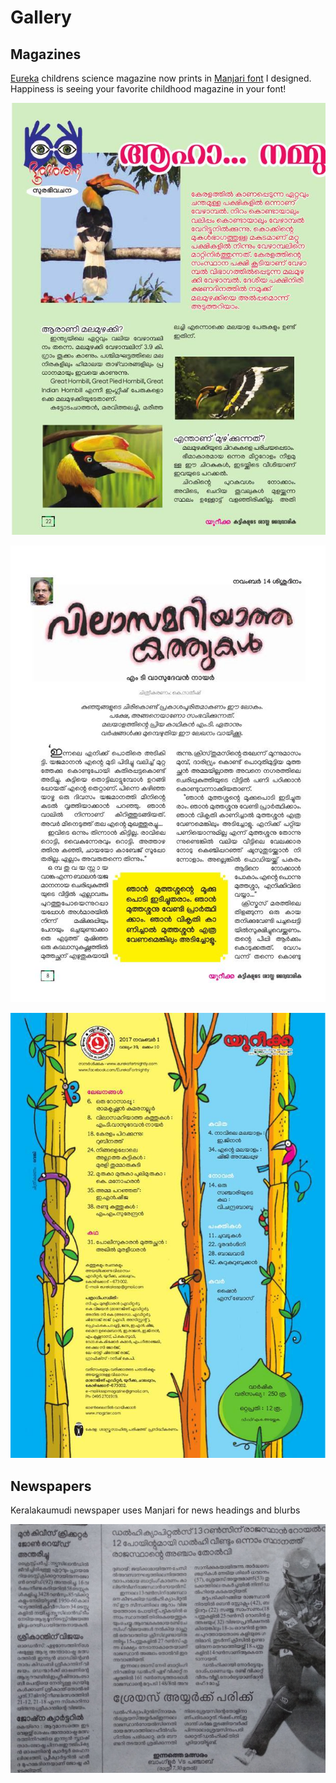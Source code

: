 # Gallery

## Magazines

[Eureka](http://www.kssp.in/eureka) childrens science magazine now prints in [Manjari font](http://thottingal.in/blog/2016/07/23/manjari-font/) I designed. Happiness is seeing your favorite childhood magazine in your font!

![](../../../.gitbook/assets/image%20%2837%29.png)

![](../../../.gitbook/assets/image%20%2833%29.png)

![](../../../.gitbook/assets/image%20%2834%29.png)

## Newspapers

Keralakaumudi newspaper uses Manjari for news headings and blurbs

![](../../../.gitbook/assets/image%20%2836%29.png)



